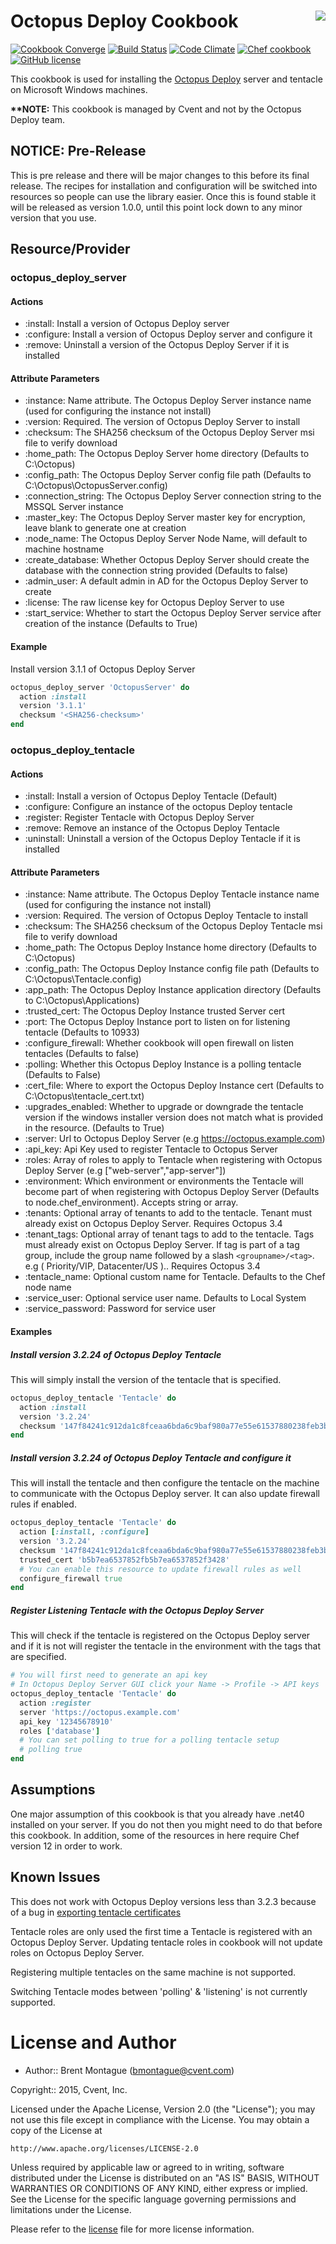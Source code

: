 Octopus Deploy Cookbook <img align="right" src="https://i.octopus.com/blog/201605-logo-text-blueblacktransparent-400_rgb-TTE8.png" />
=======================

[![Cookbook Converge](https://img.shields.io/appveyor/ci/bigbam505/octopus-deploy-cookbook/master.svg?style=flat-square&label=appveyor)](https://ci.appveyor.com/project/bigbam505/octopus-deploy-cookbook) [![Build Status](https://img.shields.io/travis/cvent/octopus-deploy-cookbook/master.svg?style=flat-square&label=travis)](https://travis-ci.org/cvent/octopus-deploy-cookbook) [![Code Climate](https://img.shields.io/codeclimate/github/cvent/octopus-deploy-cookbook.svg?style=flat-square)](https://codeclimate.com/github/cvent/octopus-deploy-cookbook) [![Chef cookbook](https://img.shields.io/cookbook/v/octopus-deploy.svg?style=flat-square)](https://supermarket.chef.io/cookbooks/octopus-deploy) [![GitHub license](https://img.shields.io/badge/license-Apache%202.0-blue.svg?style=flat-square)](https://github.com/cvent/octopus-deploy-cookbook/blob/master/LICENSE)

This cookbook is used for installing the [Octopus Deploy](http://octopusdeploy.com) server and tentacle on Microsoft Windows machines.
<br />

**\*\*NOTE:** This cookbook is managed by Cvent and not by the Octopus Deploy team.


## NOTICE: Pre-Release
This is pre release and there will be major changes to this before its final release.  The recipes for installation and configuration will be switched into resources so people can use the library easier. Once this is found stable it will be released as version 1.0.0, until this point lock down to any minor version that you use.

## Resource/Provider
### octopus_deploy_server
#### Actions
- :install: Install a version of Octopus Deploy server
- :configure: Install a version of Octopus Deploy server and configure it
- :remove: Uninstall a version of the Octopus Deploy Server if it is installed

#### Attribute Parameters
- :instance: Name attribute. The Octopus Deploy Server instance name (used for configuring the instance not install)
- :version: Required. The version of Octopus Deploy Server to install
- :checksum: The SHA256 checksum of the Octopus Deploy Server msi file to verify download
- :home_path: The Octopus Deploy Server home directory (Defaults to C:\Octopus)
- :config_path: The Octopus Deploy Server config file path (Defaults to C:\Octopus\OctopusServer.config)
- :connection_string: The Octopus Deploy Server connection string to the MSSQL Server instance
- :master_key: The Octopus Deploy Server master key for encryption, leave blank to generate one at creation
- :node_name: The Octopus Deploy Server Node Name, will default to machine hostname
- :create_database: Whether Octopus Deploy Server should create the database with the connection string provided (Defaults to false)
- :admin_user: A default admin in AD for the Octopus Deploy Server to create
- :license: The raw license key for Octopus Deploy Server to use
- :start_service: Whether to start the Octopus Deploy Server service after creation of the instance (Defaults to True)

#### Example
Install version 3.1.1 of Octopus Deploy Server

```ruby
octopus_deploy_server 'OctopusServer' do
  action :install
  version '3.1.1'
  checksum '<SHA256-checksum>'
end
```

### octopus_deploy_tentacle
#### Actions
- :install: Install a version of Octopus Deploy Tentacle (Default)
- :configure: Configure an instance of the octopus Deploy tentacle
- :register: Register Tentacle with Octopus Deploy Server
- :remove: Remove an instance of the Octopus Deploy Tentacle
- :uninstall: Uninstall a version of the Octopus Deploy Tentacle if it is installed

#### Attribute Parameters
- :instance: Name attribute. The Octopus Deploy Tentacle instance name (used for configuring the instance not install)
- :version: Required. The version of Octopus Deploy Tentacle to install
- :checksum: The SHA256 checksum of the Octopus Deploy Tentacle msi file to verify download
- :home_path: The Octopus Deploy Instance home directory (Defaults to C:\Octopus)
- :config_path: The Octopus Deploy Instance config file path (Defaults to C:\Octopus\Tentacle.config)
- :app_path: The Octopus Deploy Instance application directory (Defaults to C:\Octopus\Applications)
- :trusted_cert: The Octopus Deploy Instance trusted Server cert
- :port: The Octopus Deploy Instance port to listen on for listening tentacle (Defaults to 10933)
- :configure_firewall: Whether cookbook will open firewall on listen tentacles (Defaults to false)
- :polling: Whether this Octopus Deploy Instance is a polling tentacle (Defaults to False)
- :cert_file: Where to export the Octopus Deploy Instance cert (Defaults to C:\Octopus\tentacle_cert.txt)
- :upgrades_enabled: Whether to upgrade or downgrade the tentacle version if the windows installer version does not match what is provided in the resource. (Defaults to True)
- :server: Url to Octopus Deploy Server (e.g https://octopus.example.com)
- :api_key: Api Key used to register Tentacle to Octopus Server
- :roles: Array of roles to apply to Tentacle when registering with Octopus Deploy Server (e.g ["web-server","app-server"]) 
- :environment: Which environment or environments the Tentacle will become part of when registering with Octopus Deploy Server (Defaults to node.chef_environment). Accepts string or array.
- :tenants: Optional array of tenants to add to the tentacle. Tenant must already exist on Octopus Deploy Server. Requires Octopus 3.4
- :tenant_tags: Optional array of tenant tags to add to the tentacle. Tags must already exist on Octopus Deploy Server. If tag is part of a tag group, include the group name followed by a slash `<groupname>/<tag>`. e.g ( Priority/VIP, Datacenter/US ).. Requires Octopus 3.4
- :tentacle_name: Optional custom name for Tentacle. Defaults to the Chef node name
- :service_user: Optional service user name. Defaults to Local System
- :service_password: Password for service user

#### Examples

##### Install version 3.2.24 of Octopus Deploy Tentacle

This will simply install the version of the tentacle that is specified.

```ruby
octopus_deploy_tentacle 'Tentacle' do
  action :install
  version '3.2.24'
  checksum '147f84241c912da1c8fceaa6bda6c9baf980a77e55e61537880238feb3b7000a'
end
```

##### Install version 3.2.24 of Octopus Deploy Tentacle and configure it

This will install the tentacle and then configure the tentacle on the machine to communicate with the Octopus Deploy server.  It can also update firewall rules if enabled.

```ruby
octopus_deploy_tentacle 'Tentacle' do
  action [:install, :configure]
  version '3.2.24'
  checksum '147f84241c912da1c8fceaa6bda6c9baf980a77e55e61537880238feb3b7000a'
  trusted_cert 'b5b7ea6537852fb5b7ea6537852f3428'
  # You can enable this resource to update firewall rules as well
  configure_firewall true
end
```

##### Register Listening Tentacle with the Octopus Deploy Server

This will check if the tentacle is registered on the Octopus Deploy server and if it is not will register the tentacle in the environment with the tags that are specified.

```ruby
# You will first need to generate an api key
# In Octopus Deploy Server GUI click your Name -> Profile -> API keys
octopus_deploy_tentacle 'Tentacle' do
  action :register
  server 'https://octopus.example.com'
  api_key '12345678910'
  roles ['database']
  # You can set polling to true for a polling tentacle setup
  # polling true
end
```


## Assumptions

One major assumption of this cookbook is that you already have .net40 installed on your server.  If you do not then you might need to do that before this cookbook. In addition, some of the resources in here require Chef version 12 in order to work.


## Known Issues
This does not work with Octopus Deploy versions less than 3.2.3 because of a bug in [exporting tentacle certificates](https://github.com/OctopusDeploy/Issues/issues/2143)

Tentacle roles are only used the first time a Tentacle is registered with an Octopus Deploy Server. Updating tentacle roles in cookbook will not update roles on Octopus Deploy Server.

Registering multiple tentacles on the same machine is not supported.

Switching Tentacle modes between 'polling' & 'listening' is not currently supported.


License and Author
==================

* Author:: Brent Montague (<bmontague@cvent.com>)

Copyright:: 2015, Cvent, Inc.

Licensed under the Apache License, Version 2.0 (the "License");
you may not use this file except in compliance with the License.
You may obtain a copy of the License at

    http://www.apache.org/licenses/LICENSE-2.0

Unless required by applicable law or agreed to in writing, software
distributed under the License is distributed on an "AS IS" BASIS,
WITHOUT WARRANTIES OR CONDITIONS OF ANY KIND, either express or implied.
See the License for the specific language governing permissions and
limitations under the License.

Please refer to the [license](LICENSE) file for more license information.
